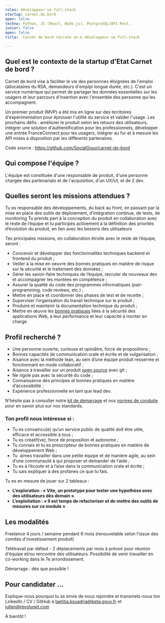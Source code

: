 ```yaml
---
roles: développeur·se full-stack
startup: carnet.de.bord
open: false
techno: Python, JS (React, Node.js), PostgreSQL/API Rest.
junior: false
open: false
title:  Carnet de bord recrute un·e développeur·se full-stack

---
```


##  Quel est le contexte de la startup d'Etat Carnet de bord ?
Carnet de bord vise à faciliter le vie des personnes éloignées de l'emploi (allocataires du RSA, demandeurs d'emplpi longue durée, etc.). 
C'est un service numérique qui permet de partager les données essentielles sur les usagers et leur parcours d'insertion avec l'ensemble des personne qui les accompagnent.

Un premier produit (MVP) a été mis en ligne sur des territoires d'expérimentation pour éprouver l'utilité du service et valider l'usage. 
Les prochains défis : améliorer le produit selon les retours des utilisateurs, intégrer une solution d'authentification pour les professionnels, développer une entrée FranceConnect pour les usagers, intégrer au fur et à mesure les API mises à disposition par les différents partenaires. 

Code source : https://github.com/SocialGouv/carnet-de-bord

## Qui compose l'équipe ?

L'équipe est constituée d'une responsable de produit, d'une personne chargée des partenariats et de l'acquisition, d'un UX/UI, et de 2 dev. 

## Quelles seront les missions attendues ?
Tu es responsable des développements, du back au front, en passant par la mise en place des outils de déploiement, d’intégration continue, de tests, de monitoring
Tu prends part à la conception du produit en collaboration avec le reste de l’équipe et tu participes activement à la définition des priorités d’évolution du produit, en lien avec les besoins des utilisateurs

Tes principales missions, en collaboration étroite avec le reste de l’équipe, seront :

* Concevoir et développer des fonctionnalités techniques backend et frontend du produit ;
* Veiller à la mise en oeuvre des bonnes pratiques en matière de risque sur la sécurité et le traitement des données ; 
* Gérer les savoir-faire techniques de l’équipe, recruter de nouveaux dev et accompagner les montées en compétence ;
* Assurer la qualité du code des programmes informatiques (pair-programming, code reviews, etc.) ;
* Mettre en place et coordonner des phases de test et de recette ;
* Superviser l’organisation du travail technique sur le produit ;
* Produire et maintenir la documentation technique du produit ;
* Mettre en œuvre les [bonnes pratiques](https://doc.incubateur.net/communaute/gerer-sa-startup-detat-ou-de-territoires-au-quotidien/la-vie-dune-se/construction/kit-de-demarrage) liées à la sécurité des applications Web, à leur performance et leur capacité à monter en charge.

## Profil recherché ? 

- Une personne ouverte, curieuse et opiniâtre, force de propositions ;
- Bonnes capacités de communication orale et écrite et de vulgarisation ;
- Aisance avec la méthode lean, au sein d’une équipe produit resserrée et fonctionnant en mode collaboratif ;
- Aisance à travailler sur un produit [open source](https://github.com/SocialGouv/carnet-de-bord) avec git ;
- Ne rigole pas avec la sécurité du code ;
- Connaissance des principes et bonnes pratiques en matière d’accessibilité ;
- Expérience professionnelle en tant que lead dev.

N'hésite pas à consulter notre [kit de démarrage](https://doc.incubateur.net/communaute/gerer-sa-startup-detat-ou-de-territoires-au-quotidien/la-vie-dune-se/construction/kit-de-demarrage) et nos [normes de conduite](https://doc.incubateur.net/communaute/travailler-a-beta-gouv/culture/normes-de-conduite) pour en savoir plus sur nos standards.

### Ton profil nous intéresse si :

* Tu es convaincu(e) qu’un service public de qualité doit être utile, efficace et accessible à tous ;
* Tu es créatif(ve), force de proposition et autonome ;
* Tu connais et tu es prescripteur de bonnes pratiques en matière de développement Web ;
* Tu  aimes travailler dans une petite équipe et de manière agile, au sein d’une communauté à qui proposer et demander de l’aide ;
* Tu es à l’écoute et à l’aise dans la communication orale et écrite ; 
* Tu sais expliquer à des profanes ce que tu fais. 

Tu es en mesure de jouer sur 2 tableaux :
- **L’exploration : « Vite, un prototype pour tester une hypothèse avec des utilisateurs dès demain »**.
- **L’exploitation : « Il est temps de refactoriser et de mettre des outils de mesures sur ce module »**


## Les modalités 

Freelance 4 jours / semaine pendant 6 mois (renouvelable selon l'issue des comités d'investissement produit) 

Télétravail par défaut - 2 déplacements par mois à prévoir pour réunion d'équipe et/ou rencontre des utilisateurs. Possibilité de venir travailler en co-working dans le 7e arrondissement. 

Démarrage : dès que possible ! 


## Pour candidater ...

Explique-nous pourquoi tu as envie de nous rejoindre et transmets-nous ton LinkedIn / CV / GitHub à laetitia.kouadria@beta.gouv.fr et julien@revolunet.com

À bientôt !
